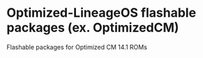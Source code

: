 # Optimized-LineageOS flashable packages (ex. OptimizedCM)

Flashable packages for Optimized CM 14.1 ROMs
